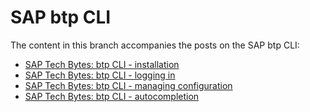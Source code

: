 # SAP btp CLI

The content in this branch accompanies the posts on the SAP btp CLI:

* [SAP Tech Bytes: btp CLI - installation](https://blogs.sap.com/2021/09/01/sap-tech-bytes-btp-cli-installation/)
* [SAP Tech Bytes: btp CLI - logging in](https://blogs.sap.com/2021/09/07/sap-tech-bytes-btp-cli-logging-in/)
* [SAP Tech Bytes: btp CLI - managing configuration](https://blogs.sap.com/2021/09/14/sap-tech-bytes-btp-cli-managing-configuration/)
* [SAP Tech Bytes: btp CLI - autocompletion](https://blogs.sap.com/2021/09/21/sap-tech-bytes-btp-cli-autocompletion/)
